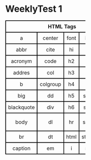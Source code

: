 # WeeklyTest 1
<!DOCTYPE html>
<html>
<head>
  <title>10x5 Table</title>
  <style>
    table {
      border-collapse: collapse;
      width: 50%;
    }
    th, td {
      border: 2px solid black;
      padding: 7px;
      text-align: center;
    }
  </style>
</head>
<body>
  <table>
    <tr>
      <th colspan="5">HTML Tags</th>
    </tr>
    <tr>
      <td> a </td>
      <td> center </td>
      <td> font </td>
      <td> img </td>
      <td> sup </td>
    </tr>
    <tr>
      <td> abbr </td>
      <td> cite </td>
      <td> hi</td>
      <td> li</td>
      <td> table </td>
    </tr>
    <tr>
        <td> acronym </td>
        <td>code</td>
        <td>h2 </td>
        <td> ol </td>
        <td> tbody</td>
      </tr>
      <tr>
        <td> addres </td>
        <td> col </td>
        <td> h3 </td>
        <td> p </td>
        <td> td </td>
      </tr>
      <tr>
        <td> b </td>
        <td> colgroup </td>
        <td> h4 </td>
        <td> pre </td>
        <td> tfoot </td>
      </tr>
      <tr>
        <td> big </td>
        <td> dd </td>
        <td> h5 </td>
        <td> small</td>
        <td> th</td>
      </tr>
      <tr>
        <td> blackquote </td>
        <td> div </td>
        <td> h6 </td>
        <td> span </td>
        <td>thead</td>
      </tr>
      <tr>
        <td> body </td>
        <td> dl </td>
        <td> hr </td>
        <td> strike </td>
        <td> tr /td>
      </tr>
      <tr>
        <td> br </td>
        <td> dt </td>
        <td> html </td>
        <td> strong </td>
        <td> tt </td>
      </tr>
      <tr>
        <td> caption </td>
        <td> em </td>
        <td> i </td>
        <td> sub </td>
        <td> u </td>
      </tr>
    <!-- Add more rows as needed -->
  </table>
</body>
</html>
